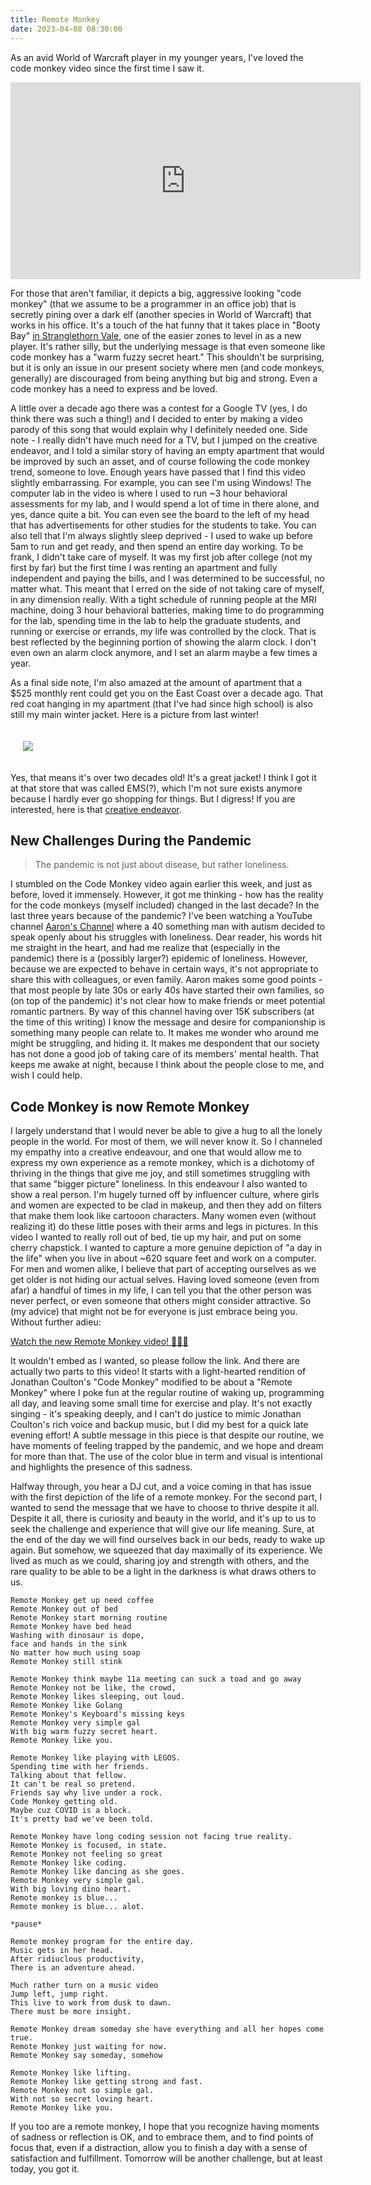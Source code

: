 ```yaml
---
title: Remote Monkey
date: 2023-04-08 08:30:00
---
```


As an avid World of Warcraft player in my younger years, I've loved the
code monkey video since the first time I saw it.

<iframe width="560" height="315" src="https://www.youtube.com/embed/v4Wy7gRGgeA" title="YouTube video player" frameborder="0" allow="accelerometer; autoplay; clipboard-write; encrypted-media; gyroscope; picture-in-picture; web-share" allowfullscreen></iframe>

For those that aren't familiar, it depicts a big, aggressive looking "code monkey" (that
we assume to be a programmer in an office job) that is secretly pining over a dark
elf (another species in World of Warcraft) that works in his office. It's a touch of the hat
funny that it takes place in "Booty Bay" 
<a href="https://wowpedia.fandom.com/wiki/Stranglethorn_Vale" target="_blank">in Stranglethorn Vale</a>, one of the easier
zones to level in as a new player. It's rather silly, but the underlying message is that
even someone like code monkey has a "warm fuzzy secret heart." This shouldn't be surprising,
but it is only an issue in our present society where men (and code monkeys, generally) are
discouraged from being anything but big and strong. Even a code monkey
has a need to express and be loved.

A little over a decade ago there was a contest for a Google TV (yes, I do think
there was such a thing!) and I decided to enter by making a video parody of this
song that would explain why I definitely needed one. Side note - I really didn't
have much need for a TV, but I jumped on the creative endeavor, and I told a similar
story of having an empty apartment that would be improved by such an asset, and
of course following the code monkey trend, someone to love. Enough years have passed that I find 
this video slightly embarrassing. For example, you can see I'm using Windows! 
The computer lab in the video is where I used to run ~3 hour behavioral assessments for my lab, 
and I would spend a lot of time in there alone, and yes, dance quite a bit. You
can even see the board to the left of my head that has advertisements for other studies
for the students to take. You can also tell that I'm always slightly sleep deprived - I used
to wake up before 5am to run and get ready, and then spend an entire day working.
To be frank, I didn't take care of myself. It was my first job after college (not my
first by far) but the first time I was renting an apartment and fully independent and 
paying the bills, and I was determined to be successful, no matter what. This meant that I erred on the
side of not taking care of myself, in any dimension really. With a tight schedule
of running people at the MRI machine, doing 3 hour behavioral batteries, making
time to do programming for the lab, spending time in the lab to help the graduate students, and running 
or exercise or errands, my life was controlled by the clock. That is best reflected by the beginning
portion of showing the alarm clock. I don't even own an alarm clock anymore, and I
set an alarm maybe a few times a year. 

As a final side note, I'm also amazed at the 
amount of apartment that a $525 monthly rent could get you
on the East Coast over a decade ago. That red coat hanging in my apartment (that I've
had since high school) is also still my main winter jacket. Here is a picture from
last winter!

<div style="padding:20px">
<img src="{{ site.baseurl }}/assets/images/posts/code-monkey/red-coat-winter.jpg">
</div>

Yes, that means it's over two decades old! It's a great jacket! I think I got it at that
store that was called EMS(?), which I'm not sure exists anymore because I hardly ever go
shopping for things. But I digress! If you are interested, 
here is that <a href="https://youtu.be/oRqpbE5prKw" target="_blank">creative
endeavor</a>.

## New Challenges During the Pandemic

> The pandemic is not just about disease, but rather loneliness.

I stumbled on the Code Monkey video again earlier this week, and just as before, loved it immensely.
However, it got me thinking - how has the reality for the code monkeys (myself included)
changed in the last decade? In the last three years because of the pandemic?
I've been watching a YouTube channel <a target="_blank" href="https://www.youtube.com/@aaronsjournal139">Aaron's Channel</a>
where a 40 something man with autism decided to speak openly about his struggles with loneliness.
Dear reader, his words hit me straight in the heart, and had me realize that (especially
in the pandemic) there is a (possibly larger?) epidemic of loneliness. However, because
we are expected to behave in certain ways, it's not appropriate to share this
with colleagues, or even family. Aaron makes some good points - that most people by late 30s or
early 40s have started their own families, so (on top of the pandemic) it's not clear how to make
friends or meet potential romantic partners. By way of this channel having
over 15K subscribers (at the time of this writing) I know the message and desire for
companionship is something many people can relate to. It makes me wonder who around me
might be struggling, and hiding it. It makes me despondent that our society has not
done a good job of taking care of its members' mental health. 
That keeps me awake at night, because I think about the people close to me, and wish I could help. 

## Code Monkey is now Remote Monkey

I largely understand that I would never be able to give a hug to all the lonely
people in the world. For most of them, we will never know it. So I channeled my
empathy into a creative endeavour, and one that would allow me to express my own
experience as a remote monkey, which is a dichotomy of thriving in the things
that give me joy, and still sometimes struggling with that same "bigger picture" loneliness.
In this endeavour I also wanted to show a real person. I'm hugely turned off by
influencer culture, where girls and women are expected to be clad in makeup,
and then they add on filters that make them look like cartooon characters. Many women
even (without realizing it) do these little poses with their arms and legs in pictures.
In this video I wanted to really roll out of bed, tie up my hair, and put on some
cherry chapstick. I wanted to capture a more genuine depiction of "a day in the life"
when you live in about ~620 square feet and work on a computer. For men and women
alike, I believe that part of accepting ourselves as we get older is not hiding 
our actual selves. Having loved someone (even from afar) a handful of times in my life, 
I can tell you that the other person was never perfect, or even someone that others might consider attractive.
So (my advice) that might not be for everyone is just embrace being you. Without
further adieu:

<a href="https://www.youtube.com/embed/-muCxqSicc8">Watch the new Remote Monkey video! 🙈️🙉️🙊️</a>

It wouldn't embed as I wanted, so please follow the link. And there are actually two parts to this video! It starts with a light-hearted 
rendition of Jonathan Coulton's "Code Monkey" modified to be about a "Remote Monkey" where I poke fun at the regular 
routine of waking up, programming all day, and leaving some small time for exercise and play. 
It's not exactly singing - it's speaking deeply, and I can't do justice to mimic 
Jonathan Coulton's rich voice and backup music, but I did my best for a quick late evening effort! 
A subtle message in this piece is that despite our routine, we have moments of feeling trapped by
the pandemic, and we hope and dream for more than that. The use of the color
blue in term and visual is intentional and highlights the presence of this
sadness.

Halfway through, you hear a DJ cut, and a voice coming in that has issue
with the first depiction of the life of a remote monkey. For the second part,
I wanted to send the message that we have to choose to thrive despite it all.
Despite it all, there is curiosity and beauty in the world, and it's up to
us to seek the challenge and experience that will give our life meaning.
Sure, at the end of the day we will find ourselves back in our beds, ready to 
wake up again. But somehow, we squeezed that day maximally of its experience.
We lived as much as we could, sharing joy and strength with others, and the
rare quality to be able to be a light in the darkness is what draws others
to us.

```console
Remote Monkey get up need coffee
Remote Monkey out of bed
Remote Monkey start morning routine
Remote Monkey have bed head
Washing with dinosaur is dope,
face and hands in the sink
No matter how much using soap
Remote Monkey still stink

Remote Monkey think maybe 11a meeting can suck a toad and go away
Remote Monkey not be like, the crowd,
Remote Monkey likes sleeping, out loud.
Remote Monkey like Golang
Remote Monkey's Keyboard's missing keys
Remote Monkey very simple gal
With big warm fuzzy secret heart.
Remote Monkey like you.

Remote Monkey like playing with LEGOS.
Spending time with her friends.
Talking about that fellow.
It can't be real so pretend.
Friends say why live under a rock.
Code Monkey getting old.
Maybe cuz COVID is a block.
It's pretty bad we've been told.

Remote Monkey have long coding session not facing true reality.
Remote Monkey is focused, in state.
Remote Monkey not feeling so great
Remote Monkey like coding.
Remote Monkey like dancing as she goes.
Remote Monkey very simple gal.
With big loving dino heart.
Remote monkey is blue...
Remote monkey is blue... alot.

*pause*

Remote monkey program for the entire day.
Music gets in her head.
After ridiuclous productivity,
There is an adventure ahead.

Much rather turn on a music video
Jump left, jump right.
This live to work from dusk to dawn.
There must be more insight.

Remote Monkey dream someday she have everything and all her hopes come true.
Remote Monkey just waiting for now.
Remote Monkey say someday, somehow

Remote Monkey like lifting.
Remote Monkey like getting strong and fast.
Remote Monkey not so simple gal.
With not so secret loving heart.
Remote Monkey like you.
```

If you too are a remote monkey, I hope that you recognize having moments of
sadness or reflection is OK, and to embrace them, and to find points of focus
that, even if a distraction, allow you to finish a day with a sense of satisfaction
and fulfillment. Tomorrow will be another challenge, but at least today, you got it.
